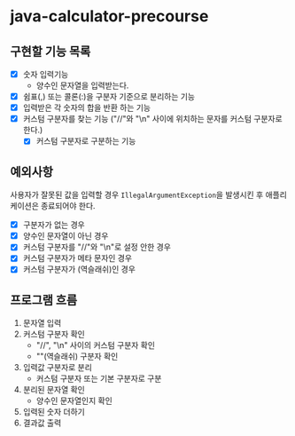 # java-calculator-precourse

## 구현할 기능 목록

- [x] 숫자 입력기능
    - 양수인 문자열을 입력받는다.
- [x] 쉼표(,) 또는 콜론(:)을 구분자 기준으로 분리하는 기능
- [x] 입력받은 각 숫자의 합을 반환 하는 기능
- [x] 커스텀 구분자를 찾는 기능 ("//"와 "\n" 사이에 위치하는 문자를 커스텀 구분자로 한다.)
    - [x] 커스텀 구분자로 구분하는 기능

## 예외사항

사용자가 잘못된 값을 입력할 경우 ```IllegalArgumentException```을 발생시킨 후 애플리케이션은 종료되어야 한다.

- [x] 구분자가 없는 경우
- [x] 양수인 문자열이 아닌 경우
- [x] 커스텀 구분자를 "//"와 "\n"로 설정 안한 경우
- [x] 커스텀 구분자가 메타 문자인 경우
- [x] 커스텀 구분자가 \(역슬래쉬)인 경우

## 프로그램 흐름

1. 문자열 입력
2. 커스텀 구분자 확인
    - "//", "\n" 사이의 커스텀 구분자 확인
    - "\"(역슬래쉬) 구분자 확인
3. 입력값 구분자로 분리
    - 커스텀 구분자 또는 기본 구분자로 구분
4. 분리된 문자열 확인
    - 양수인 문자열인지 확인
5. 입력된 숫자 더하기
6. 결과값 출력